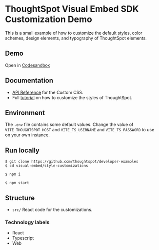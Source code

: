 # ThoughtSpot Visual Embed SDK Customization Demo

This is a small example of how to customize the default styles, color schemes, design elements, and typography of ThoughtSpot elements.

## Demo
Open in [Codesandbox](https://codesandbox.io/p/sandbox/github/thoughtspot/developer-examples/tree/main/visual-embed/style-customizations)

## Documentation

- [API Reference](https://developers.thoughtspot.com/docs/customize-style) for the Custom CSS.
- Full [tutorial](https://developers.thoughtspot.com/docs/tutorials/style-customization/tutorial) on how to customize the styles of ThoughtSpot.

## Environment

The `.env` file contains some default values. Change the value of `VITE_THOUGHTSPOT_HOST` and `VITE_TS_USERNAME` and `VITE_TS_PASSWORD` to use on your own instance.

## Run locally

```
$ git clone https://github.com/thoughtspot/developer-examples
$ cd visual-embed/style-customizations
```
```
$ npm i
```
```
$ npm start
```

## Structure

- `src/` React code for the customizations.


### Technology labels

- React
- Typescript
- Web
